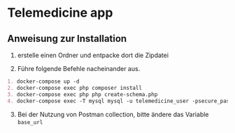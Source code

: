 # Telemedicine app

## Anweisung zur Installation

1. erstelle einen Ordner und entpacke dort die Zipdatei


2. Führe folgende Befehle nacheinander aus.
```md 
1. docker-compose up -d
2. docker-compose exec php composer install
3. docker-compose exec php php create-schema.php
4. docker-compose exec -T mysql mysql -u telemedicine_user -psecure_password telemedicine < src/telemedicine.sql
```

3. Bei der Nutzung von Postman collection, bitte ändere das Variable `base_url`